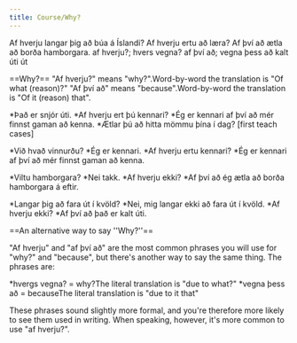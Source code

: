 ```yaml
---
title: Course/Why?
---
```

<vocabulary>
Af hverju langar þig að búa á Íslandi?
Af hverju ertu að læra?
Af því að ætla að borða hamborgara.
af hverju?; hvers vegna?
af því að; vegna þess að
kalt
úti
út
</vocabulary>

==Why?==
"Af hverju?" means "why?".<note>Word-by-word the translation is "Of what (reason)?"</note> "Af því að" means "because".<note>Word-by-word the translation is "Of it (reason) that".</note>

*Það er snjór úti.
*Af hverju ert þú kennari?
*Ég er kennari af því að mér finnst gaman að kenna.
*Ætlar þú að hitta mömmu þína í dag? [first teach cases]

*Við hvað vinnurðu?
*Ég er kennari.
*Af hverju ertu kennari?
*Ég er kennari af því að mér finnst gaman að kenna.

*Viltu hamborgara?
*Nei takk.
*Af hverju ekki?
*Af því að ég ætla að borða hamborgara á eftir.

*Langar þig að fara út í kvöld?
*Nei, mig langar ekki að fara út í kvöld.
*Af hverju ekki?
*Af því að það er kalt úti.

==An alternative way to say ''Why?''==

"Af hverju" and "af því að" are the most common phrases you will use for "why?" and "because", but there's another way to say the same thing. The phrases are:

*hvergs vegna? = why?<note>The literal translation is "due to what?"</note>
*vegna þess að = because<note>The literal translation is "due to it that"</note>

These phrases sound slightly more formal, and you're therefore more likely to see them used in writing. When speaking, however, it's more common to use "af hverju?".

